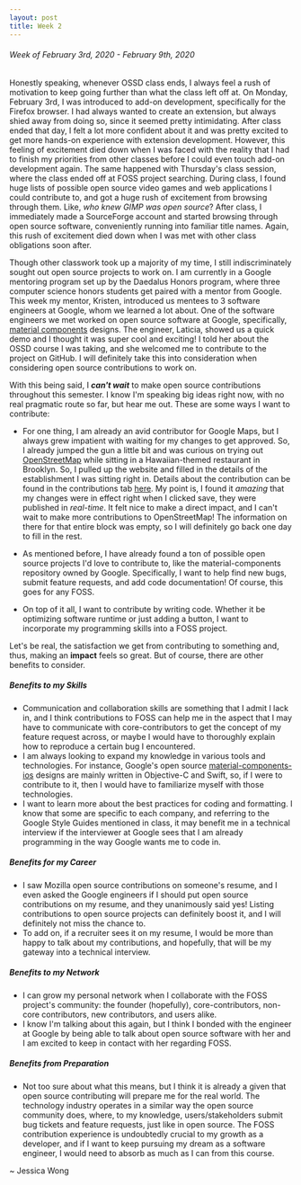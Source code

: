 ```yaml
---
layout: post
title: Week 2
---
```



###### Week of February 3rd, 2020 - February 9th, 2020 
Honestly speaking, whenever OSSD class ends, I always feel a rush of motivation to keep going further than what the class left off at. On Monday, February 3rd, I was introduced to add-on development, specifically for the Firefox browser. I had always wanted to create an extension, but always shied away from doing so, since it seemed pretty intimidating. After class ended that day, I felt a lot more confident about it and was pretty excited to get more hands-on experience with extension development. However, this feeling of excitement died down when I was faced with the reality that I had to finish my priorities from other classes before I could even touch add-on development again. The same happened with Thursday's class session, where the class ended off at FOSS project searching. During class, I found huge lists of possible open source video games and web applications I could contribute to, and got a huge rush of excitement from browsing through them. Like, *who knew GIMP was open source*? After class, I immediately made a SourceForge account and started browsing through open source software, conveniently running into familiar title names. Again, this rush of excitement died down when I was met with other class obligations soon after. 

Though other classwork took up a majority of my time, I still indiscriminately sought out open source projects to work on. I am currently in a Google mentoring program set up by the Daedalus Honors program, where three computer science honors students get paired with a mentor from Google. This week my mentor, Kristen, introduced us mentees to 3 software engineers at Google, whom we learned a lot about. One of the software engineers we met worked on open source software at Google, specifically, [material components](https://github.com/material-components) designs. The engineer, Laticia, showed us a quick demo and I thought it was super cool and exciting! I told her about the OSSD course I was taking, and she welcomed me to contribute to the project on GitHub. I will definitely take this into consideration when considering open source contributions to work on.

With this being said, I _**can't wait**_ to make open source contributions throughout this semester. I know I'm speaking big ideas right now, with no real pragmatic route so far, but hear me out. These are some ways I want to contribute:

- For one thing, I am already an avid contributor for Google Maps, but I always grew impatient with waiting for my changes to get approved. So, I already jumped the gun a little bit and was curious on trying out [OpenStreetMap](https://www.openstreetmap.org/) while sitting in a Hawaiian-themed restaurant in Brooklyn. So, I pulled up the website and filled in the details of the establishment I was sitting right in. Details about the contribution can be found in the contributions tab [here](https://hunter-college-ossd-spr-2020.github.io/wongjessica-weekly/contributions/). My point is, I found it _amazing_ that my changes were in effect right when I clicked save, they were published in _real-time_. It felt nice to make a direct impact, and I can't wait to make more contributions to OpenStreetMap! The information on there for that entire block was empty, so I will definitely go back one day to fill in the rest.

- As mentioned before, I have already found a ton of possible open source projects I'd love to contribute to, like the material-components repository owned by Google. Specifically, I want to help find new bugs, submit feature requests, and add code documentation! Of course, this goes for any FOSS.

- On top of it all, I want to contribute by writing code. Whether it be optimizing software runtime or just adding a button, I want to incorporate my programming skills into a FOSS project.

Let's be real, the satisfaction we get from contributing to something and, thus, making an **impact** feels so great. But of course, there are other benefits to consider.
##### Benefits to my Skills
- Communication and collaboration skills are something that I admit I lack in, and I think contributions to FOSS can help me in the aspect that I may have to communicate with core-contributors to get the concept of my feature request across, or maybe I would have to thoroughly explain how to reproduce a certain bug I encountered. 
- I am always looking to expand my knowledge in various tools and technologies. For instance, Google's open source [material-components-ios](https://github.com/material-components/material-components-ios) designs are mainly written in Objective-C and Swift, so, if I were to contribute to it, then I would have to familiarize myself with those technologies.
- I want to learn more about the best practices for coding and formatting. I know that some are specific to each company, and referring to the Google Style Guides mentioned in class, it may benefit me in a technical interview if the interviewer at Google sees that I am already programming in the way Google wants me to code in.

##### Benefits for my Career
- I saw Mozilla open source contributions on someone's resume, and I even asked the Google engineers if I should put open source contributions on my resume, and they unanimously said yes! Listing contributions to open source projects can definitely boost it, and I will definitely not miss the chance to. 
- To add on, if a recruiter sees it on my resume, I would be more than happy to talk about my contributions, and hopefully, that will be my gateway into a technical interview.

##### Benefits to my Network
- I can grow my personal network when I collaborate with the FOSS project's community: the founder (hopefully), core-contributors, non-core contributors, new contributors, and users alike.
- I know I'm talking about this again, but I think I bonded with the engineer at Google by being able to talk about open source software with her and I am excited to keep in contact with her regarding FOSS.

##### Benefits from Preparation
- Not too sure about what this means, but I think it is already a given that open source contributing will prepare me for the real world. The technology industry operates in a similar way the open source community does, where, to my knowledge, users/stakeholders submit bug tickets and feature requests, just like in open source. The FOSS contribution experience is undoubtedly crucial to my growth as a developer, and if I want to keep pursuing my dream as a software engineer, I would need to absorb as much as I can from this course.

~ Jessica Wong

